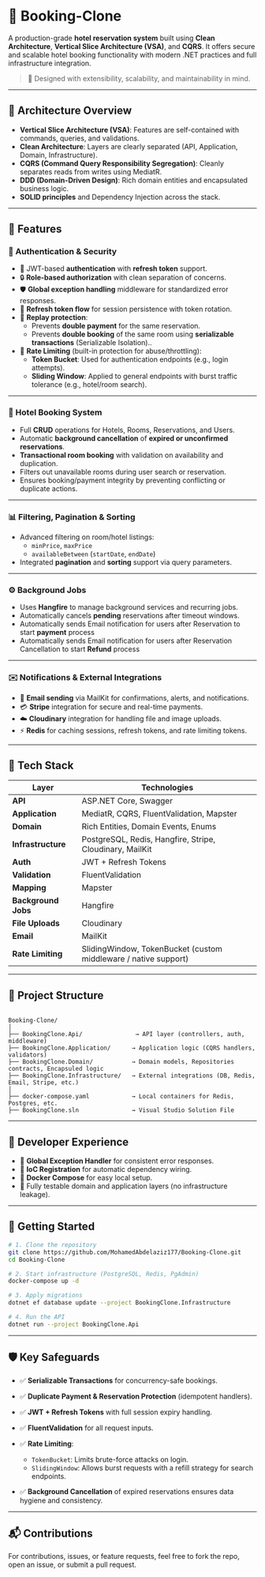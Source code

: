 


# 🏨 Booking-Clone

A production-grade **hotel reservation system** built using **Clean Architecture**, **Vertical Slice Architecture (VSA)**, and **CQRS**. It offers secure and scalable hotel booking functionality with modern .NET practices and full infrastructure integration.

> 🚀 Designed with extensibility, scalability, and maintainability in mind.

---

## 🧱 Architecture Overview

- **Vertical Slice Architecture (VSA)**: Features are self-contained with commands, queries, and validations.
- **Clean Architecture**: Layers are clearly separated (API, Application, Domain, Infrastructure).
- **CQRS (Command Query Responsibility Segregation)**: Cleanly separates reads from writes using MediatR.
- **DDD (Domain-Driven Design)**: Rich domain entities and encapsulated business logic.
- **SOLID principles** and Dependency Injection across the stack.

---

## 🚀 Features

### 🔐 Authentication & Security

- 🔑 JWT-based **authentication** with **refresh token** support.
- 🔒 **Role-based authorization** with clean separation of concerns.
- 🛡️ **Global exception handling** middleware for standardized error responses.
- 🔁 **Refresh token flow** for session persistence with token rotation.
- 🔁 **Replay protection**:
  - Prevents **double payment** for the same reservation.
  - Prevents **double booking** of the same room using **serializable transactions** (Serializable Isolation)..
- 🧵 **Rate Limiting** (built-in protection for abuse/throttling):
  - **Token Bucket**: Used for authentication endpoints (e.g., login attempts).
  - **Sliding Window**: Applied to general endpoints with burst traffic tolerance (e.g., hotel/room search).

---

### 🏨 Hotel Booking System

- Full **CRUD** operations for Hotels, Rooms, Reservations, and Users.
- Automatic **background cancellation** of **expired or unconfirmed reservations**.
- **Transactional room booking** with validation on availability and duplication.
- Filters out unavailable rooms during user search or reservation.
- Ensures booking/payment integrity by preventing conflicting or duplicate actions.

---

### 📊 Filtering, Pagination & Sorting

- Advanced filtering on room/hotel listings:
  - `minPrice`, `maxPrice`
  - `availableBetween` (`startDate`, `endDate`)
- Integrated **pagination** and **sorting** support via query parameters.

---

### ⚙️ Background Jobs

- Uses **Hangfire** to manage background services and recurring jobs.
- Automatically cancels **pending** reservations after timeout windows.
- Automatically sends Email notification for users after Reservation to start **payment** process
- Automatically sends Email notification for users after Reservation Cancellation to start **Refund** process

---

### ✉️ Notifications & External Integrations

- 📧 **Email sending** via MailKit for confirmations, alerts, and notifications.
- 💳 **Stripe** integration for secure and real-time payments.
- ☁️ **Cloudinary** integration for handling file and image uploads.
- ⚡ **Redis** for caching sessions, refresh tokens, and rate limiting tokens.

---

## 🔧 Tech Stack

| Layer               | Technologies |
|--------------------|--------------|
| **API**            | ASP.NET Core, Swagger |
| **Application**    | MediatR, CQRS, FluentValidation, Mapster |
| **Domain**         | Rich Entities, Domain Events, Enums |
| **Infrastructure** | PostgreSQL, Redis, Hangfire, Stripe, Cloudinary, MailKit |
| **Auth**           | JWT + Refresh Tokens |
| **Validation**     | FluentValidation |
| **Mapping**        | Mapster |
| **Background Jobs**| Hangfire |
| **File Uploads**   | Cloudinary |
| **Email**          | MailKit |
| **Rate Limiting**  | SlidingWindow, TokenBucket (custom middleware / native support) |

---

## 📁 Project Structure

```

Booking-Clone/
│
├── BookingClone.Api/               → API layer (controllers, auth, middleware)
├── BookingClone.Application/      → Application logic (CQRS handlers, validators)
├── BookingClone.Domain/           → Domain models, Repositories contracts, Encapsuled logic
├── BookingClone.Infrastructure/   → External integrations (DB, Redis, Email, Stripe, etc.)
│
├── docker-compose.yaml            → Local containers for Redis, Postgres, etc.
├── BookingClone.sln               → Visual Studio Solution File

````

---

## 🧪 Developer Experience

- 🧼 **Global Exception Handler** for consistent error responses.
- 🧩 **IoC Registration** for automatic dependency wiring.
- 🐳 **Docker Compose** for easy local setup.
- 🧪 Fully testable domain and application layers (no infrastructure leakage).

---

## 🧭 Getting Started

```bash
# 1. Clone the repository
git clone https://github.com/MohamedAbdelaziz177/Booking-Clone.git
cd Booking-Clone

# 2. Start infrastructure (PostgreSQL, Redis, PgAdmin)
docker-compose up -d

# 3. Apply migrations
dotnet ef database update --project BookingClone.Infrastructure

# 4. Run the API
dotnet run --project BookingClone.Api
````

---

## 🛡️ Key Safeguards

* ✅ **Serializable Transactions** for concurrency-safe bookings.
* ✅ **Duplicate Payment & Reservation Protection** (idempotent handlers).
* ✅ **JWT + Refresh Tokens** with full session expiry handling.
* ✅ **FluentValidation** for all request inputs.
* ✅ **Rate Limiting**:

  * `TokenBucket`: Limits brute-force attacks on login.
  * `SlidingWindow`: Allows burst requests with a refill strategy for search endpoints.
* ✅ **Background Cancellation** of expired reservations ensures data hygiene and consistency.

---

## 📬 Contributions

For contributions, issues, or feature requests, feel free to fork the repo, open an issue, or submit a pull request.


